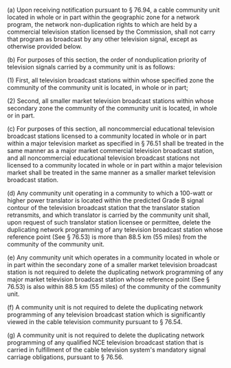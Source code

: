 (a) Upon receiving notification pursuant to § 76.94, a cable community unit located in whole or in part within the geographic zone for a network program, the network non-duplication rights to which are held by a commercial television station licensed by the Commission, shall not carry that program as broadcast by any other television signal, except as otherwise provided below.

(b) For purposes of this section, the order of nonduplication priority of television signals carried by a community unit is as follows:

(1) First, all television broadcast stations within whose specified zone the community of the community unit is located, in whole or in part;

(2) Second, all smaller market television broadcast stations within whose secondary zone the community of the community unit is located, in whole or in part.

(c) For purposes of this section, all noncommercial educational television broadcast stations licensed to a community located in whole or in part within a major television market as specified in § 76.51 shall be treated in the same manner as a major market commercial television broadcast station, and all noncommercial educational television broadcast stations not licensed to a community located in whole or in part within a major television market shall be treated in the same manner as a smaller market television broadcast station.

(d) Any community unit operating in a community to which a 100-watt or higher power translator is located within the predicted Grade B signal contour of the television broadcast station that the translator station retransmits, and which translator is carried by the community unit shall, upon request of such translator station licensee or permittee, delete the duplicating network programming of any television broadcast station whose reference point (See § 76.53) is more than 88.5 km (55 miles) from the community of the community unit.

(e) Any community unit which operates in a community located in whole or in part within the secondary zone of a smaller market television broadcast station is not required to delete the duplicating network programming of any major market television broadcast station whose reference point (See § 76.53) is also within 88.5 km (55 miles) of the community of the community unit.

(f) A community unit is not required to delete the duplicating network programming of any television broadcast station which is significantly viewed in the cable television community pursuant to § 76.54.

(g) A community unit is not required to delete the duplicating network programming of any qualified NCE television broadcast station that is carried in fulfillment of the cable television system's mandatory signal carriage obligations, pursuant to § 76.56.
              

